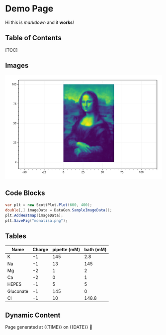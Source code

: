 # Demo Page

Hi this is _markdown_ and it **works**!

## Table of Contents
[TOC]

## Images

![](monalisa.png)

## Code Blocks

```cs
var plt = new ScottPlot.Plot(600, 400);
double[,] imageData = DataGen.SampleImageData();
plt.AddHeatmap(imageData);
plt.SaveFig("monalisa.png");
```

## Tables

Name       | Charge | pipette (mM) | bath (mM)      
-----------|--------|--------------|----------
K          | +1     | 145          | 2.8
Na         | +1     | 13           | 145
Mg         | +2     | 1            | 2
Ca         | +2     | 0            | 1
HEPES      | -1     | 5            | 5
Gluconate  | -1     | 145          | 0           
Cl         | -1     | 10           | 148.8

## Dynamic Content

Page generated at {{TIME}} on {{DATE}} 🚀